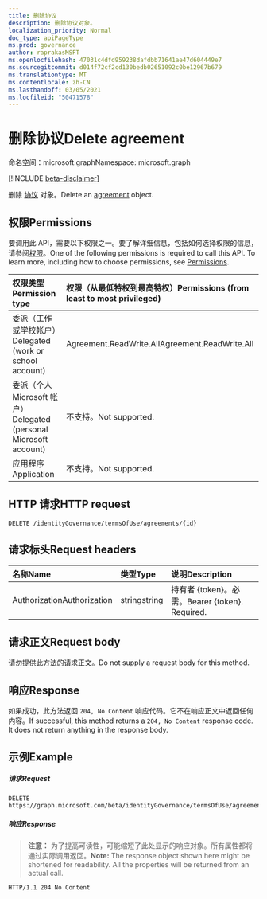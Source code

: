 ```yaml
---
title: 删除协议
description: 删除协议对象。
localization_priority: Normal
doc_type: apiPageType
ms.prod: governance
author: raprakasMSFT
ms.openlocfilehash: 47031c4dfd959238dafdbb71641ae47d604449e7
ms.sourcegitcommit: d014f72cf2cd130bedb02651092c0be12967b679
ms.translationtype: MT
ms.contentlocale: zh-CN
ms.lasthandoff: 03/05/2021
ms.locfileid: "50471578"
---
```

# <a name="delete-agreement"></a><span data-ttu-id="2bd9f-103">删除协议</span><span class="sxs-lookup"><span data-stu-id="2bd9f-103">Delete agreement</span></span>

<span data-ttu-id="2bd9f-104">命名空间：microsoft.graph</span><span class="sxs-lookup"><span data-stu-id="2bd9f-104">Namespace: microsoft.graph</span></span>

[!INCLUDE [beta-disclaimer](../../includes/beta-disclaimer.md)]

<span data-ttu-id="2bd9f-105">删除 [协议](../resources/agreement.md) 对象。</span><span class="sxs-lookup"><span data-stu-id="2bd9f-105">Delete an [agreement](../resources/agreement.md) object.</span></span>
## <a name="permissions"></a><span data-ttu-id="2bd9f-106">权限</span><span class="sxs-lookup"><span data-stu-id="2bd9f-106">Permissions</span></span>
<span data-ttu-id="2bd9f-p101">要调用此 API，需要以下权限之一。要了解详细信息，包括如何选择权限的信息，请参阅[权限](/graph/permissions-reference)。</span><span class="sxs-lookup"><span data-stu-id="2bd9f-p101">One of the following permissions is required to call this API. To learn more, including how to choose permissions, see [Permissions](/graph/permissions-reference).</span></span>

|<span data-ttu-id="2bd9f-109">权限类型</span><span class="sxs-lookup"><span data-stu-id="2bd9f-109">Permission type</span></span>                        | <span data-ttu-id="2bd9f-110">权限（从最低特权到最高特权）</span><span class="sxs-lookup"><span data-stu-id="2bd9f-110">Permissions (from least to most privileged)</span></span>              |
|:--------------------------------------|:---------------------------------------------------------|
|<span data-ttu-id="2bd9f-111">委派（工作或学校帐户）</span><span class="sxs-lookup"><span data-stu-id="2bd9f-111">Delegated (work or school account)</span></span>     | <span data-ttu-id="2bd9f-112">Agreement.ReadWrite.All</span><span class="sxs-lookup"><span data-stu-id="2bd9f-112">Agreement.ReadWrite.All</span></span> |
|<span data-ttu-id="2bd9f-113">委派（个人 Microsoft 帐户）</span><span class="sxs-lookup"><span data-stu-id="2bd9f-113">Delegated (personal Microsoft account)</span></span> | <span data-ttu-id="2bd9f-114">不支持。</span><span class="sxs-lookup"><span data-stu-id="2bd9f-114">Not supported.</span></span> |
|<span data-ttu-id="2bd9f-115">应用程序</span><span class="sxs-lookup"><span data-stu-id="2bd9f-115">Application</span></span>                            | <span data-ttu-id="2bd9f-116">不支持。</span><span class="sxs-lookup"><span data-stu-id="2bd9f-116">Not supported.</span></span> |

## <a name="http-request"></a><span data-ttu-id="2bd9f-117">HTTP 请求</span><span class="sxs-lookup"><span data-stu-id="2bd9f-117">HTTP request</span></span>
<!-- { "blockType": "ignored" } -->
```http
DELETE /identityGovernance/termsOfUse/agreements/{id}
```
## <a name="request-headers"></a><span data-ttu-id="2bd9f-118">请求标头</span><span class="sxs-lookup"><span data-stu-id="2bd9f-118">Request headers</span></span>
| <span data-ttu-id="2bd9f-119">名称</span><span class="sxs-lookup"><span data-stu-id="2bd9f-119">Name</span></span>         | <span data-ttu-id="2bd9f-120">类型</span><span class="sxs-lookup"><span data-stu-id="2bd9f-120">Type</span></span>        | <span data-ttu-id="2bd9f-121">说明</span><span class="sxs-lookup"><span data-stu-id="2bd9f-121">Description</span></span> |
|:-------------|:------------|:------------|
| <span data-ttu-id="2bd9f-122">Authorization</span><span class="sxs-lookup"><span data-stu-id="2bd9f-122">Authorization</span></span> | <span data-ttu-id="2bd9f-123">string</span><span class="sxs-lookup"><span data-stu-id="2bd9f-123">string</span></span> | <span data-ttu-id="2bd9f-p102">持有者 \{token\}。必需。</span><span class="sxs-lookup"><span data-stu-id="2bd9f-p102">Bearer \{token\}. Required.</span></span> |

## <a name="request-body"></a><span data-ttu-id="2bd9f-126">请求正文</span><span class="sxs-lookup"><span data-stu-id="2bd9f-126">Request body</span></span>
<span data-ttu-id="2bd9f-127">请勿提供此方法的请求正文。</span><span class="sxs-lookup"><span data-stu-id="2bd9f-127">Do not supply a request body for this method.</span></span>


## <a name="response"></a><span data-ttu-id="2bd9f-128">响应</span><span class="sxs-lookup"><span data-stu-id="2bd9f-128">Response</span></span>
<span data-ttu-id="2bd9f-p103">如果成功，此方法返回 `204, No Content` 响应代码。它不在响应正文中返回任何内容。</span><span class="sxs-lookup"><span data-stu-id="2bd9f-p103">If successful, this method returns a `204, No Content` response code. It does not return anything in the response body.</span></span>

## <a name="example"></a><span data-ttu-id="2bd9f-131">示例</span><span class="sxs-lookup"><span data-stu-id="2bd9f-131">Example</span></span>
##### <a name="request"></a><span data-ttu-id="2bd9f-132">请求</span><span class="sxs-lookup"><span data-stu-id="2bd9f-132">Request</span></span>

<!-- {
  "blockType": "request",
  "name": "delete_agreement"
}-->
```http
DELETE https://graph.microsoft.com/beta/identityGovernance/termsOfUse/agreements/{id}
```

##### <a name="response"></a><span data-ttu-id="2bd9f-133">响应</span><span class="sxs-lookup"><span data-stu-id="2bd9f-133">Response</span></span>
><span data-ttu-id="2bd9f-p104">**注意：** 为了提高可读性，可能缩短了此处显示的响应对象。所有属性都将通过实际调用返回。</span><span class="sxs-lookup"><span data-stu-id="2bd9f-p104">**Note:** The response object shown here might be shortened for readability. All the properties will be returned from an actual call.</span></span>
<!-- {
  "blockType": "response",
  "truncated": true
} -->
```http
HTTP/1.1 204 No Content
```

<!-- uuid: 8fcb5dbc-d5aa-4681-8e31-b001d5168d79
2015-10-25 14:57:30 UTC -->
<!--
{
  "type": "#page.annotation",
  "description": "Delete agreement",
  "keywords": "",
  "section": "documentation",
  "tocPath": "",
  "suppressions": [
  ]
}
-->


